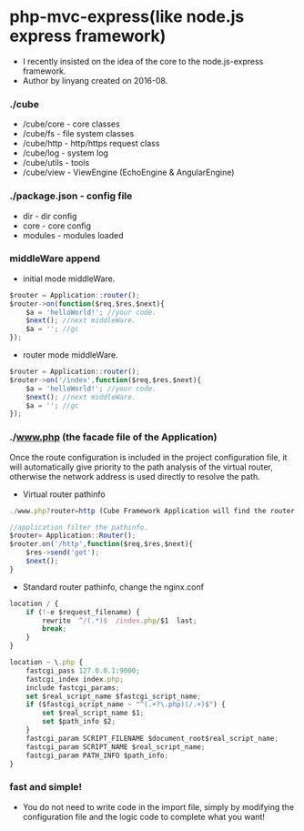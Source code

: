 # php-mvc-express(like node.js express framework)
* I recently insisted on the idea of the core to the node.js-express framework.
* Author by linyang created on 2016-08.

### ./cube
* /cube/core - core classes
* /cube/fs - file system classes
* /cube/http - http/https request class
* /cube/log - system log
* /cube/utils - tools
* /cube/view - ViewEngine (EchoEngine & AngularEngine)


### ./package.json - config file
*  dir - dir config
*  core - core config
*  modules - modules loaded

### middleWare append
* initial mode middleWare.
```javascript
$router = Application::router();
$router->on(function($req,$res,$next){
    $a = 'helloWorld!'; //your code.
    $next(); //next middleWare.
    $a = ''; //gc
});
```
* router mode middleWare.
```javascript
$router = Application::router();
$router->on('/index',function($req,$res,$next){
    $a = 'helloWorld!'; //your code.
    $next(); //next middleWare.
    $a = ''; //gc
});
```
### ./www.php (the facade file of the Application)
Once the route configuration is included in the project configuration file,
it will automatically give priority to the path analysis of the virtual router,
otherwise the network address is used directly to resolve the path.
* Virtual router pathinfo
```javascript
./www.php?router=http (Cube Framework Application will find the router config from the package.json)

//application filter the pathinfo.
$router= Application::Router();
$router.on('/http',function($req,$res,$next){
    $res->send('get');
    $next();
}
```
* Standard router pathinfo, change the nginx.conf
```javascript
location / {
    if (!-e $request_filename) {
        rewrite  ^/(.*)$  /index.php/$1  last;
        break;
    }
}

location ~ \.php {
    fastcgi_pass 127.0.0.1:9000;
    fastcgi_index index.php;
    include fastcgi_params;
    set $real_script_name $fastcgi_script_name;
    if ($fastcgi_script_name ~ "^(.+?\.php)(/.+)$") {
        set $real_script_name $1;
        set $path_info $2;
    }
    fastcgi_param SCRIPT_FILENAME $document_root$real_script_name;
    fastcgi_param SCRIPT_NAME $real_script_name;
    fastcgi_param PATH_INFO $path_info;
}
```

### fast and simple!
* You do not need to write code in the import file, simply by modifying the configuration file and the logic code to complete what you want!

